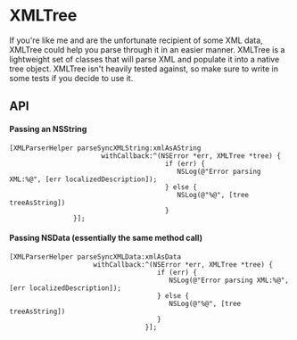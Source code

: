 # XMLTree

If you're like me and  are the unfortunate recipient of some XML data, XMLTree could help you parse through it in an easier manner. 
XMLTree is a lightweight set of classes that will parse XML and populate it into a native tree object.
XMLTree isn't heavily tested against, so make sure to write in some tests if you decide to use it.

## API

#### Passing an NSString
	
	
    [XMLParserHelper parseSyncXMLString:xmlAsAString
                           withCallback:^(NSError *err, XMLTree *tree) {
                                           if (err) {
                                              NSLog(@"Error parsing XML:%@", [err localizedDescription]);
                                           } else {
                                              NSLog(@"%@", [tree treeAsString])
                                           }
					}];
					
	
#### Passing NSData (essentially the same method call)

    [XMLParserHelper parseSyncXMLData:xmlAsData
                         withCallback:^(NSError *err, XMLTree *tree) {
                                         if (err) {
                                            NSLog(@"Error parsing XML:%@", [err localizedDescription]);
                                         } else {
                                            NSLog(@"%@", [tree treeAsString])
                                         }
                                      }];
